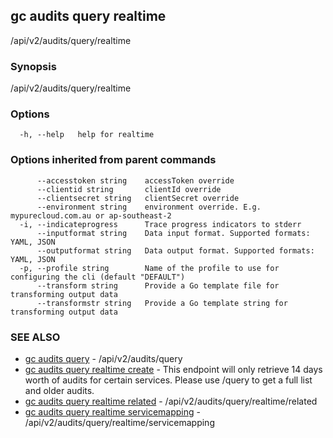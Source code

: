 ## gc audits query realtime

/api/v2/audits/query/realtime

### Synopsis

/api/v2/audits/query/realtime

### Options

```
  -h, --help   help for realtime
```

### Options inherited from parent commands

```
      --accesstoken string    accessToken override
      --clientid string       clientId override
      --clientsecret string   clientSecret override
      --environment string    environment override. E.g. mypurecloud.com.au or ap-southeast-2
  -i, --indicateprogress      Trace progress indicators to stderr
      --inputformat string    Data input format. Supported formats: YAML, JSON
      --outputformat string   Data output format. Supported formats: YAML, JSON
  -p, --profile string        Name of the profile to use for configuring the cli (default "DEFAULT")
      --transform string      Provide a Go template file for transforming output data
      --transformstr string   Provide a Go template string for transforming output data
```

### SEE ALSO

* [gc audits query](gc_audits_query.html)	 - /api/v2/audits/query
* [gc audits query realtime create](gc_audits_query_realtime_create.html)	 - This endpoint will only retrieve 14 days worth of audits for certain services. Please use /query to get a full list and older audits.
* [gc audits query realtime related](gc_audits_query_realtime_related.html)	 - /api/v2/audits/query/realtime/related
* [gc audits query realtime servicemapping](gc_audits_query_realtime_servicemapping.html)	 - /api/v2/audits/query/realtime/servicemapping


